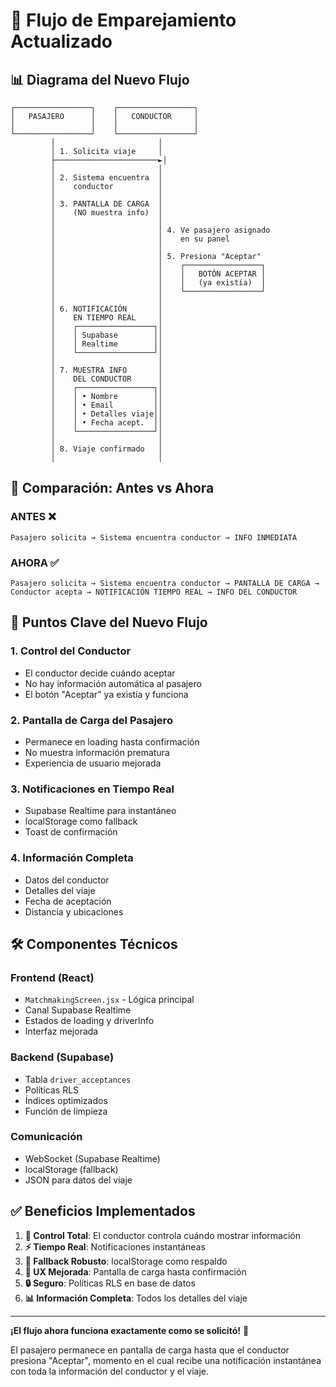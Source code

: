 # 🔄 Flujo de Emparejamiento Actualizado

## 📊 Diagrama del Nuevo Flujo

```
┌─────────────────┐    ┌─────────────────┐
│   PASAJERO      │    │   CONDUCTOR     │
│                 │    │                 │
└─────────────────┘    └─────────────────┘
         │                       │
         │ 1. Solicita viaje     │
         ├───────────────────────►│
         │                       │
         │ 2. Sistema encuentra  │
         │    conductor          │
         │                       │
         │ 3. PANTALLA DE CARGA  │
         │    (NO muestra info)  │
         │                       │
         │                       │ 4. Ve pasajero asignado
         │                       │    en su panel
         │                       │
         │                       │ 5. Presiona "Aceptar"
         │                       │    ┌─────────────────┐
         │                       │    │   BOTÓN ACEPTAR │
         │                       │    │   (ya existía)  │
         │                       │    └─────────────────┘
         │                       │
         │ 6. NOTIFICACIÓN       │
         │    EN TIEMPO REAL     │
         │    ┌─────────────────┐│
         │    │ Supabase        ││
         │    │ Realtime        ││
         │    └─────────────────┘│
         │                       │
         │ 7. MUESTRA INFO       │
         │    DEL CONDUCTOR      │
         │    ┌─────────────────┐│
         │    │ • Nombre        ││
         │    │ • Email         ││
         │    │ • Detalles viaje││
         │    │ • Fecha acept.  ││
         │    └─────────────────┘│
         │                       │
         │ 8. Viaje confirmado   │
         │                       │
```

## 🔄 Comparación: Antes vs Ahora

### **ANTES** ❌
```
Pasajero solicita → Sistema encuentra conductor → INFO INMEDIATA
```

### **AHORA** ✅
```
Pasajero solicita → Sistema encuentra conductor → PANTALLA DE CARGA → 
Conductor acepta → NOTIFICACIÓN TIEMPO REAL → INFO DEL CONDUCTOR
```

## 🎯 Puntos Clave del Nuevo Flujo

### 1. **Control del Conductor**
- El conductor decide cuándo aceptar
- No hay información automática al pasajero
- El botón "Aceptar" ya existía y funciona

### 2. **Pantalla de Carga del Pasajero**
- Permanece en loading hasta confirmación
- No muestra información prematura
- Experiencia de usuario mejorada

### 3. **Notificaciones en Tiempo Real**
- Supabase Realtime para instantáneo
- localStorage como fallback
- Toast de confirmación

### 4. **Información Completa**
- Datos del conductor
- Detalles del viaje
- Fecha de aceptación
- Distancia y ubicaciones

## 🛠️ Componentes Técnicos

### **Frontend (React)**
- `MatchmakingScreen.jsx` - Lógica principal
- Canal Supabase Realtime
- Estados de loading y driverInfo
- Interfaz mejorada

### **Backend (Supabase)**
- Tabla `driver_acceptances`
- Políticas RLS
- Índices optimizados
- Función de limpieza

### **Comunicación**
- WebSocket (Supabase Realtime)
- localStorage (fallback)
- JSON para datos del viaje

## ✅ Beneficios Implementados

1. **🎯 Control Total**: El conductor controla cuándo mostrar información
2. **⚡ Tiempo Real**: Notificaciones instantáneas
3. **🔄 Fallback Robusto**: localStorage como respaldo
4. **📱 UX Mejorada**: Pantalla de carga hasta confirmación
5. **🔒 Seguro**: Políticas RLS en base de datos
6. **📊 Información Completa**: Todos los detalles del viaje

---

**¡El flujo ahora funciona exactamente como se solicitó!** 🎉

El pasajero permanece en pantalla de carga hasta que el conductor presiona "Aceptar", momento en el cual recibe una notificación instantánea con toda la información del conductor y el viaje.

